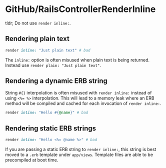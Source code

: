 # GitHub/RailsControllerRenderInline

tldr; Do not use `render inline:`.

## Rendering plain text

``` ruby
render inline: "Just plain text" # bad
```

The `inline:` option is often misused when plain text is being returned. Instead use `render plain: "Just plain text"`.

## Rendering a dynamic ERB string

String `#{}` interpolation is often misused with `render inline:` instead of using `<%= %>` interpolation. This will lead to a memory leak where an ERB method will be compiled and cached for each invocation of `render inline:`.

``` ruby
render inline: "Hello #{@name}" # bad
```

## Rendering static ERB strings

``` ruby
render inline: "Hello <%= @name %>" # bad
```

If you are passing a static ERB string to `render inline:`, this string is best moved to a `.erb` template under `app/views`. Template files are able to be precompiled at boot time.
